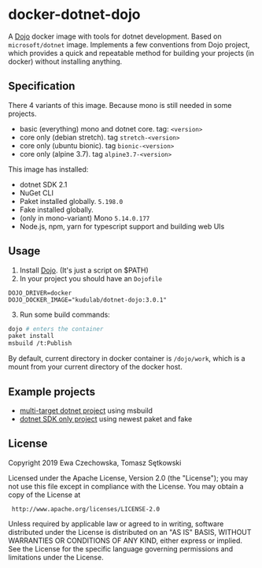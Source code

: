 # docker-dotnet-dojo

A [Dojo](https://github.com/ai-traders/dojo) docker image with tools for dotnet development.
Based on `microsoft/dotnet` image. Implements a few conventions from Dojo project,
which provides a quick and repeatable method for building your projects (in docker) without installing anything.

## Specification

There 4 variants of this image. Because mono is still needed in some projects.
* basic (everything) mono and dotnet core. tag: `<version>`
* core only (debian stretch). tag `stretch-<version>`
* core only (ubuntu bionic). tag `bionic-<version>`
* core only (alpine 3.7). tag `alpine3.7-<version>`

This image has installed:
 * dotnet SDK 2.1
 * NuGet CLI
 * Paket installed globally. `5.198.0`
 * Fake installed globally.
 * (only in mono-variant) Mono `5.14.0.177`
 * Node.js, npm, yarn for typescript support and building web UIs

## Usage
1. Install [Dojo](https://github.com/ai-traders/dojo). (It's just a script on $PATH)
2. In your project you should have an `Dojofile`
```
DOJO_DRIVER=docker
DOJO_DOCKER_IMAGE="kudulab/dotnet-dojo:3.0.1"
```
3. Run some build commands:
```bash
dojo # enters the container
paket install
msbuild /t:Publish
```

By default, current directory in docker container is `/dojo/work`,
which is a mount from your current directory of the docker host.

## Example projects

 * [multi-target dotnet project](https://github.com/ai-traders/spike-core2-mono5) using msbuild
 * [dotnet SDK only project](https://github.com/ai-traders/dotnet-example) using newest paket and fake

## License

 Copyright 2019 Ewa Czechowska, Tomasz Sętkowski

 Licensed under the Apache License, Version 2.0 (the "License");
 you may not use this file except in compliance with the License.
 You may obtain a copy of the License at

     http://www.apache.org/licenses/LICENSE-2.0

 Unless required by applicable law or agreed to in writing, software
 distributed under the License is distributed on an "AS IS" BASIS,
 WITHOUT WARRANTIES OR CONDITIONS OF ANY KIND, either express or implied.
 See the License for the specific language governing permissions and
 limitations under the License.
